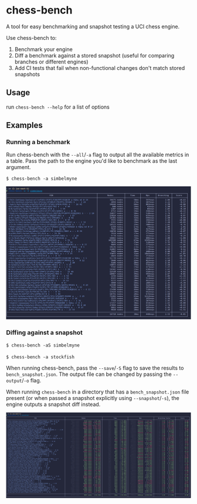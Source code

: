 # chess-bench
A tool for easy benchmarking and snapshot testing a UCI chess engine.

Use chess-bench to:
1. Benchmark your engine
2. Diff a benchmark against a stored snapshot (useful for comparing branches or
   different engines)
3. Add CI tests that fail when non-functional changes don't match stored
   snapshots

## Usage
run `chess-bench --help` for a list of options

## Examples
### Running a benchmark
Run chess-bench with the `--all`/`-a` flag to output all the available metrics
in a table. Pass the path to the engine you'd like to benchmark as the last 
argument.

```
$ chess-bench -a simbelmyne
```

![chess-bench benchmark](assets/bench.png)

### Diffing against a snapshot
```
$ chess-bench -aS simbelmyne

$ chess-bench -a stockfish
```
When running chess-bench, pass the `--save`/`-S` flag to save the results
to `bench_snapshot.json`. The output file can be changed by passing the
`--output`/`-o` flag.

When running `chess-bench` in a directory that has a `bench_snapshot.json` file
present (or when passed a snapshot explicitly using `--snapshot`/`-s`),
the engine outputs a snapshot diff instead.

![chess-bench benchmark](assets/snapshot.png)
